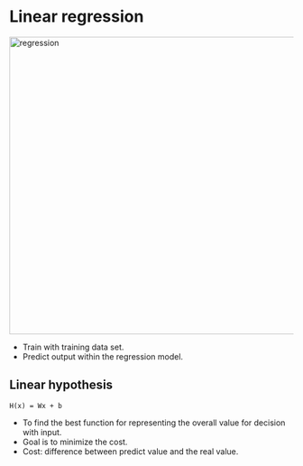 # Linear regression
<img width="527" alt="regression" src="https://user-images.githubusercontent.com/23096309/45436957-eb3e4b00-b6ee-11e8-8c22-40a625f8e690.png">

* Train with training data set.
* Predict output within the regression model.

## Linear hypothesis
```H(x) = Wx + b```
* To find the best function for representing the overall value for decision with input.
* Goal is to minimize the cost.
* Cost: difference between predict value and the real value.
